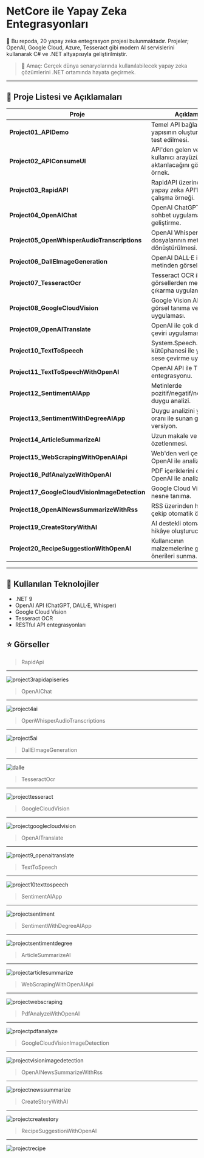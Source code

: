 # NetCore ile Yapay Zeka Entegrasyonları

🤖 Bu repoda,  20 yapay zeka entegrasyon projesi bulunmaktadır. Projeler; OpenAI, Google Cloud, Azure, Tesseract gibi modern AI servislerini kullanarak C# ve .NET altyapısıyla geliştirilmiştir.

> 🎯 Amaç: Gerçek dünya senaryolarında kullanılabilecek yapay zeka çözümlerini .NET ortamında hayata geçirmek.

---

## 📁 Proje Listesi ve Açıklamaları

| Proje | Açıklama |
|-------|----------|
| **Project01_APIDemo** | Temel API bağlantı yapısının oluşturulması ve test edilmesi. |
| **Project02_APIConsumeUI** | API'den gelen verilerin kullanıcı arayüzüne nasıl aktarılacağını gösteren örnek. |
| **Project03_RapidAPI** | RapidAPI üzerinden yapay zeka API'leri ile çalışma örneği. |
| **Project04_OpenAIChat** | OpenAI ChatGPT API ile sohbet uygulaması geliştirme. |
| **Project05_OpenWhisperAudioTranscriptions** | OpenAI Whisper ile ses dosyalarının metne dönüştürülmesi. |
| **Project06_DallEImageGeneration** | OpenAI DALL·E ile metinden görsel üretimi. |
| **Project07_TesseractOcr** | Tesseract OCR ile görsellerden metin çıkarma uygulaması. |
| **Project08_GoogleCloudVision** | Google Vision API ile görsel tanıma ve analiz uygulaması. |
| **Project09_OpenAITranslate** | OpenAI ile çok dilli metin çeviri uygulaması. |
| **Project10_TextToSpeech** | System.Speech.Synthesis kütüphanesi ile yazıyı sese çevirme uygulaması. |
| **Project11_TextToSpeechWithOpenAI** | OpenAI API ile TTS entegrasyonu. |
| **Project12_SentimentAIApp** | Metinlerde pozitif/negatif/neutral duygu analizi. |
| **Project13_SentimentWithDegreeAIApp** | Duygu analizini yüzde oranı ile sunan gelişmiş versiyon. |
| **Project14_ArticleSummarizeAI** | Uzun makale ve yazıların özetlenmesi. |
| **Project15_WebScrapingWithOpenAIApi** | Web'den veri çekme ve OpenAI ile analiz etme. |
| **Project16_PdfAnalyzeWithOpenAI** | PDF içeriklerini okuyarak OpenAI ile analiz etme. |
| **Project17_GoogleCloudVisionImageDetection** | Google Cloud Vision ile nesne tanıma. |
| **Project18_OpenAINewsSummarizeWithRss** | RSS üzerinden haber çekip otomatik özetleme. |
| **Project19_CreateStoryWithAI** | AI destekli otomatik hikâye oluşturucu. |
| **Project20_RecipeSuggestionWithOpenAI** | Kullanıcının malzemelerine göre tarif önerileri sunma. |

---

## 🚀 Kullanılan Teknolojiler

- .NET 9
- OpenAI API (ChatGPT, DALL·E, Whisper)
- Google Cloud Vision
- Tesseract OCR
- RESTful API entegrasyonları 

## ⭐️ Görseller

> RapidApi
---
![project3rapidapiseries](https://github.com/user-attachments/assets/d21862b5-8470-4643-bae1-70f612cd1c8b)

> OpenAIChat
---
![project4ai](https://github.com/user-attachments/assets/19bbb6a9-6e7f-4f95-b6b8-fd8b9860c016)

> OpenWhisperAudioTranscriptions
---
![project5ai](https://github.com/user-attachments/assets/98c6e758-14b3-4105-a0fd-3dfedfb15233)

> DallEImageGeneration
---
![dalle](https://github.com/user-attachments/assets/9fe0e962-229e-4560-a436-04e1b802df25)

> TesseractOcr
---
![projecttesseract](https://github.com/user-attachments/assets/a75093ba-9d5c-4475-a6f6-2a0b0a58568d)

> GoogleCloudVision
---
![projectgooglecloudvision](https://github.com/user-attachments/assets/34a77646-72a6-4481-9998-c4f8ed034285)

> OpenAITranslate
---
![project9_openaitranslate](https://github.com/user-attachments/assets/ce27d0f3-0206-4e8f-9383-12002466f3c9)

> TextToSpeech
---
![project10texttospeech](https://github.com/user-attachments/assets/c397bd5c-0835-4daa-a8de-7acf1e870171)

> SentimentAIApp
---
![projectsentiment](https://github.com/user-attachments/assets/bcd90a28-9ef1-48cf-8465-e7d78f8a6fa1)

> SentimentWithDegreeAIApp
---
![projectsentimentdegree](https://github.com/user-attachments/assets/af9e2617-6487-419d-8c8b-0576a7fbdedd)

> ArticleSummarizeAI
---
![projectarticlesummarize](https://github.com/user-attachments/assets/8f4f29c2-7a46-4b62-807f-4b04e61772f3)

> WebScrapingWithOpenAIApi
---
![projectwebscraping](https://github.com/user-attachments/assets/426ba577-4918-47f6-a8d4-39bd75e321a3)

> PdfAnalyzeWithOpenAI
---
![projectpdfanalyze](https://github.com/user-attachments/assets/77d5ef5c-921b-4b8c-bfe3-4bc1504ae842)

> GoogleCloudVisionImageDetection
---
![projectvisionimagedetection](https://github.com/user-attachments/assets/880a6a6b-55e6-4ed8-9a27-db1bbcc123d0)

> OpenAINewsSummarizeWithRss
---
![projectnewssummarize](https://github.com/user-attachments/assets/34daa87e-50fd-421c-8451-40e440b6865b)

> CreateStoryWithAI
---
![projectcreatestory](https://github.com/user-attachments/assets/eadfdcde-52a2-49a6-be7a-b526ebe077f6)

> RecipeSuggestionWithOpenAI
---
![projectrecipe](https://github.com/user-attachments/assets/468db179-c0dd-40c4-be9c-ffc60a968db7)


